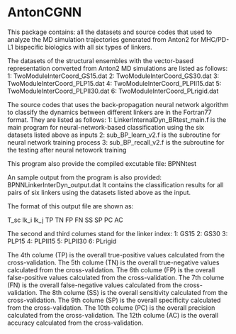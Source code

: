 # AntonCGNN
This package contains:
all the datasets and source codes that used to analyze the MD simulation trajectories 
generated from Anton2 for MHC/PD-L1 bispecific biologics with all six types of linkers.

The datasets of the structural ensembles with the vector-based representation converted from Anton2 MD simulations are listed as follows:
    1: TwoModuleInterCoord_GS15.dat
    2: TwoModuleInterCoord_GS30.dat
    3: TwoModuleInterCoord_PLP15.dat
    4: TwoModuleInterCoord_PLPII15.dat
    5: TwoModuleInterCoord_PLPII30.dat
    6: TwoModuleInterCoord_PLrigid.dat  
    
The source codes that uses the back-propagation neural network algorithm to classify the dynamics between different linkers are in the Fortran77 format.
They are listed as follows:
    1: LinkerInternalDyn_BRtest_main.f is the main program for neural-network-based classification using the six datasets listed above as inputs
    2: sub_BP_learn_v2.f is the subroutine for neural network training process
    3: sub_BP_recall_v2.f is the subroutine for the testing after neural netowork training
    
This program also provide the compiled excutable file: BPNNtest

An sample output from the program is also provided:  BPNNLinkerInterDyn_output.dat
It contains the classification results for all pairs of six linkers using the datasets listed above as the input.

The format of this output file are shown as:

 T_sc lk_i lk_j   TP   TN   FP   FN   SS   SP   PC   AC

The second and third columes stand for the linker index:
 1: GS15
 2: GS30
 3: PLP15
 4: PLPII15
 5: PLPII30
 6: PLrigid
 
The 4th colume (TP) is the overall true-positive values calculated from the cross-validation. 
The 5th colume (TN) is the overall true-negative values calculated from the cross-validation.
The 6th colume (FP) is the overall false-positive values calculated from the cross-validation.
The 7th colume (FN) is the overall false-negative values calculated from the cross-validation.
The 8th colume (SS) is the overall sensitivity calculated from the cross-validation.
The 9th colume (SP) is the overall specificity calculated from the cross-validation.
The 10th colume (PC) is the overall precision calculated from the cross-validation.
The 12th colume (AC) is the overall accuracy calculated from the cross-validation.
